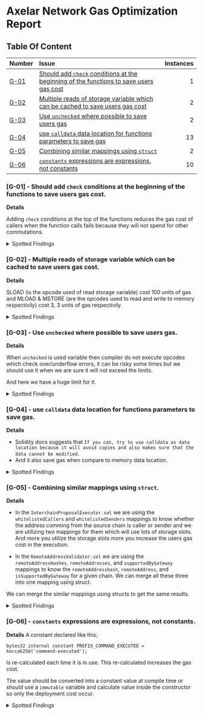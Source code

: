 # Axelar Network Gas Optimization Report

## Table Of Content

| Number                                                                                               | Issue                                                                                                                                                                                  | Instances |
| :--------------------------------------------------------------------------------------------------- | :------------------------------------------------------------------------------------------------------------------------------------------------------------------------------------- | --------: |
| [G-01](#g-01---should-add-check-conditions-at-the-beginning-of-the-functions-to-save-users-gas-cost) | [Should add `check` conditions at the beginning of the functions to save users gas cost](#g-01---should-add-check-conditions-at-the-beginning-of-the-functions-to-save-users-gas-cost) |         1 |
| [G-02](#g-02---multiple-reads-of-storage-variable-which-can-be-cached-to-save-users-gas-cost)        | [Multiple reads of storage variable which can be cached to save users gas cost](#g-02---multiple-reads-of-storage-variable-which-can-be-cached-to-save-users-gas-cost)                 |         2 |
| [G-03](#g-03---use-unchecked-where-possible-to-save-users-gas)                                       | [Use `unchecked` where possible to save users gas](#g-03---use-unchecked-where-possible-to-save-users-gas)                                                                             |         2 |
| [G-04](#g-04---use-calldata-data-location-for-functions-parameters-to-save-gas)                      | [use `calldata` data location for functions parameters to save gas](#g-04---use-calldata-data-location-for-functions-parameters-to-save-gas)                                           |        13 |
| [G-05](#g-05---combining-similar-mappings-using-struct)                                              | [Combining similar mappings using `struct`](#g-05---combining-similar-mappings-using-struct)                                                                                           |         2 |
| [G-06](#g-06---constants-expressions-are-expressions-not-constants)                                  | [`constants` expressions are expressions, not constants](#g-06---constants-expressions-are-expressions-not-constants)                                                                  |        10 |

### [G-01] - Should add `check` conditions at the beginning of the functions to save users gas cost.

**Details**

Adding `check` conditions at the top of the functions reduces the gas cost of callers when the function calls fails because they will not spend for other commutations.

<details>
  <summary>Spotted Findings</summary>
  <p></p>

[MultisigBase.sol - Line 149 - 161](https://github.com/code-423n4/2023-07-axelar/blob/main/contracts/cgp/auth/MultisigBase.sol#L149-L161)

```diff
     function _rotateSigners(address[] memory newAccounts, uint256 newThreshold) internal {
-        uint256 length = signers.accounts.length;
-
-        // Clean up old signers.
-        for (uint256 i; i < length; ++i) {
-            signers.isSigner[signers.accounts[i]] = false;
-        }
-
-        length = newAccounts.length;

+        // * @audit Gas - these two conditions should be on top.
+        uint256 length = newAccounts.length;

         if (newThreshold > length) revert InvalidSigners();

         if (newThreshold == 0) revert InvalidSignerThreshold();

+        uint256 signersLength = signers.accounts.length;
+
+        // Clean up old signers.
+        for (uint256 i; i < signersLength; ++i) {
+            signers.isSigner[signers.accounts[i]] = false;
+        }
+
```

</details>

### [G-02] - Multiple reads of storage variable which can be cached to save users gas cost.

**Details**

SLOAD (is the opcode used of read storage variable) cost 100 units of gas and MLOAD & MSTORE (are the opcodes used to read and write to memory respectivily) cost 3, 3 units of gas respectivily.

<details>
  <summary>Spotted Findings</summary>
  <p></p>

[MultisigBase.sol - Line 149 - 161](https://github.com/code-423n4/2023-07-axelar/blob/main/contracts/cgp/auth/MultisigBase.sol#L149-L161)

```diff
     function _rotateSigners(address[] memory newAccounts, uint256 newThreshold) internal {
+        // * @audit Gas - save `signers.accounts` in a local array and then use for length and below.
-        uint256 length = signers.accounts.length;
+        address[] memory _accounts = signers.accounts;
+        uint256 signersLength = _accounts.length;

        // Clean up old signers.
        for (uint256 i; i < length; ++i) {
-            signers.isSigner[signers.accounts[i]] = false;
+            signers.isSigner[_accounts[i]] = false;
        }
      }
```

[MultisigBase.sol - 119 - 129](https://github.com/code-423n4/2023-07-axelar/blob/main/contracts/cgp/auth/MultisigBase.sol#L119-L129)

```diff
function getSignerVotesCount(bytes32 topic) external view override returns (uint256) {
+        // * @audit Gas - save the `signers.accounts` in a local array and then use for length and for hasVotes below.
-        uint256 length = signers.accounts.length;
+        address[] memory _accounts = signers.accounts;
+        uint256 length = _accounts.length;

         uint256 voteCount;
+        uint256 _signerEpoch = signerEpoch;

        for (uint256 i; i < length; ++i) {
+            // * @audit Gas - save `signers.accounts` in a local array.
+            // * @audit Gas - save `signerEpoch` in a local variable.
-            if (votingPerTopic[signerEpoch][topic].hasVoted[signers.accounts[i]]) {
+            if (votingPerTopic[_signerEpoch][topic].hasVoted[_accounts[i]]) {
                 voteCount++;
             }
         }
```

</details>

### [G-03] - Use `unchecked` where possible to save users gas.

**Details**

When `unchecked` is used variable then compiler do not execute opcodes which check over/underflow errors, it can be risky some times but we should use it when we are sure it will not exceed the limits.

And here we have a huge limit for it.

<details>
  <summary>Spotted Findings</summary>
  <p></p>

[MultisigBase.sol - Line 163](https://github.com/code-423n4/2023-07-axelar/blob/main/contracts/cgp/auth/MultisigBase.sol#L163)

```diff
-     ++signerEpoch;
+     unchecked {
+         ++signerEpoch;
+     }
```

[MultisigBase.sol - 122 - 124](https://github.com/code-423n4/2023-07-axelar/blob/main/contracts/cgp/auth/MultisigBase.sol#L122-L124)

```diff
    function getSignerVotesCount(bytes32 topic) external view override returns (uint256) {
        address[] memory _accounts = signers.accounts;

        uint256 length = _accounts.length;
        uint256 voteCount;

        uint256 _signerEpoch = signerEpoch;

-        for (uint256 i = 0; i < length; ++i) {
+        for (uint256 i = 0; i < length; ) {
            if (votingPerTopic[_signerEpoch][topic].hasVoted[_accounts[i]]) {
+                // * @audit Gas - use unchecked.
-                ++voteCount;
+                unchecked {
+                    ++voteCount;
+                }
            }
+
+            unchecked {
+                ++i;
+            }
        }

        return voteCount;
    }
```

</details>

### [G-04] - use `calldata` data location for functions parameters to save gas.

**Details**

-   Solidity docs suggests that `If you can, try to use calldata as data location because it will avoid copies and also makes sure that the data cannot be modified`.
-   And it also save gas when compare to memory data location.

<details>
  <summary>Spotted Findings</summary>
  <p></p>

[ConstAddressDeployer.sol - Line 24](https://github.com/code-423n4/2023-07-axelar/blob/main/contracts/gmp-sdk/deploy/ConstAddressDeployer.sol#L24)

```diff
-     function deploy(bytes memory bytecode, bytes32 salt) external returns (address deployedAddress_) {
+     function deploy(bytes calldata bytecode, bytes32 salt) external returns (address deployedAddress_) {
```

[ConstAddressDeployer.sol - Line 42](https://github.com/code-423n4/2023-07-axelar/blob/main/contracts/gmp-sdk/deploy/ConstAddressDeployer.sol#L42)

```diff
-     function deployAndInit(bytes memory bytecode, bytes32 salt, bytes calldata init) external returns (address deployedAddress_) {
+     function deployAndInit(bytes calldata bytecode, bytes32 salt, bytes calldata init) external returns (address deployedAddress_) {
```

[FinalProxy.sol - Line 72](https://github.com/code-423n4/2023-07-axelar/blob/main/contracts/gmp-sdk/upgradable/FinalProxy.sol#L72)

```diff
-     function finalUpgrade(bytes memory bytecode, bytes calldata setupParams) public returns (address finalImplementation_) {
+     function finalUpgrade(bytes calldata bytecode, bytes calldata setupParams) public returns (address finalImplementation_) {
```

[InitProxy.sol - Line 35](https://github.com/code-423n4/2023-07-axelar/blob/main/contracts/gmp-sdk/upgradable/InitProxy.sol#L35)

```diff
-     function init(address implementationAddress, address newOwner, bytes memory params)
+     function init(address implementationAddress, address newOwner, bytes calldata params)
```

[InterchainProposalSender.sol - Line 80 - 84](https://github.com/code-423n4/2023-07-axelar/blob/main/contracts/interchain-governance-executor/InterchainProposalSender.sol#L80-L84)

```diff
-     function sendProposal(string memory destinationChain, string memory destinationContract, InterchainCalls.Call[] calldata calls ) external payable override {
+     function sendProposal(string calldata destinationChain, string calldata destinationContract, InterchainCalls.Call[] calldata calls ) external payable override {
```

[IInterchainProposalSender.sol - Line 15](https://github.com/code-423n4/2023-07-axelar/blob/main/contracts/interchain-governance-executor/interfaces/IInterchainProposalSender.sol#L15)

```diff
-     function sendProposals(InterchainCalls.InterchainCall[] memory calls) external payable;
+     function sendProposals(InterchainCalls.InterchainCall[] calldata calls) external payable;
```

[IInterchainTokenService.sol - Line 145](https://github.com/code-423n4/2023-07-axelar/blob/main/contracts/its/interfaces/IInterchainTokenService.sol#L145)

[IInterchainTokenService.sol - Line 153](https://github.com/code-423n4/2023-07-axelar/blob/main/contracts/its/interfaces/IInterchainTokenService.sol#L153)

[IInterchainTokenService.sol - Line 162](https://github.com/code-423n4/2023-07-axelar/blob/main/contracts/its/interfaces/IInterchainTokenService.sol#162)

[IInterchainTokenService.sol - Line 194](https://github.com/code-423n4/2023-07-axelar/blob/main/contracts/its/interfaces/IInterchainTokenService.sol#L194)

[IInterchainTokenService.sol - Line 245](https://github.com/code-423n4/2023-07-axelar/blob/main/contracts/its/interfaces/IInterchainTokenService.sol#L245)

[IInterchainTokenService.sol - Line 272](https://github.com/code-423n4/2023-07-axelar/blob/main/contracts/its/interfaces/IInterchainTokenService.sol#L272)

[IInterchainTokenService.sol - Line 339](https://github.com/code-423n4/2023-07-axelar/blob/main/contracts/its/interfaces/IInterchainTokenService.sol#L339)

</details>

### [G-05] - Combining similar mappings using `struct`.

**Details**

-   In the `InterchainProposalExecutor.sol` we are using the `whitelistedCallers` and `whitelistedSenders` mappings to know whether the address comming from the source chain is caller or sender and we are utilizing two mappings for them which will use lots of storage slots. And more you utilize the storage slots more you increase the users gas cost in the execution.

-   In the `RemoteAddressValidator.sol` we are using the `remoteAddressHashes`, `remoteAddresses`, and `supportedByGateway` mappings to know the `remoteAddresshash`, `remoteAddress`, and `isSupportedByGateway` for a given chain. We can merge all these three into one mapping using struct.

We can merge the similar mappings using structs to get the same results.

<details>
  <summary>Spotted Findings</summary>
  <p></p>

[InterchainProposalExecutor.sol - Line 23 - 27](https://github.com/code-423n4/2023-07-axelar/blob/main/contracts/interchain-governance-executor/InterchainProposalExecutor.sol#L23-L27)

```diff
 contract InterchainProposalExecutor is IInterchainProposalExecutor, AxelarExecutable, Ownable {
+    // * @audit Question - Can we merge the two into one mapping using struct.
     // Whitelisted proposal callers. The proposal caller is the contract that calls the `InterchainProposalSender` at the source chain.
-    mapping(string => mapping(address => bool)) public whitelistedCallers;
-
     // Whitelisted proposal senders. The proposal sender is the `InterchainProposalSender` contract address at the source chain.
-    mapping(string => mapping(address => bool)) public whitelistedSenders;
+    struct Address {
+        bool isCaller;
+        bool isSender;
+    }
+
+    mapping(string => mapping(address => Address)) public whitelistedAddresses;
+
+    // mapping(string => mapping(address => bool)) public whitelistedSenders;

    function _execute(string calldata sourceChain, string calldata sourceAddress, bytes calldata payload) internal override {
         _beforeProposalExecuted(sourceChain, sourceAddress, payload);

         // Check that the source address is whitelisted
-        if (!whitelistedSenders[sourceChain][StringToAddress.toAddress(sourceAddress)]) {
+        if (!whitelistedAddresses[sourceChain][StringToAddress.toAddress(sourceAddress)].isSender) {
             revert NotWhitelistedSourceAddress();
         }

         // Check that the caller is whitelisted
-        if (!whitelistedCallers[sourceChain][interchainProposalCaller]) {
+        if (!whitelistedAddresses[sourceChain][interchainProposalCaller].isCaller) {
             revert NotWhitelistedCaller();
         }
    }

    function setWhitelistedProposalCaller(string calldata sourceChain, address sourceCaller, bool whitelisted) external override onlyOwner {
-        whitelistedCallers[sourceChain][sourceCaller] = whitelisted;
+        whitelistedAddresses[sourceChain][sourceCaller].isCaller = whitelisted;
         emit WhitelistedProposalCallerSet(sourceChain, sourceCaller, whitelisted);
     }

    function setWhitelistedProposalSender(string calldata sourceChain, address sourceSender, bool whitelisted) external override onlyOwner {
-        whitelistedSenders[sourceChain][sourceSender] = whitelisted;
+        whitelistedAddresses[sourceChain][sourceSender].isSender = whitelisted;
         emit WhitelistedProposalSenderSet(sourceChain, sourceSender, whitelisted);
     }
```

[RemoteAddressValidator.sol - Lines 12 - 139](https://github.com/code-423n4/2023-07-axelar/blob/main/contracts/its/remote-address-validator/RemoteAddressValidator.sol#L12-L139)

```diff
 contract RemoteAddressValidator is IRemoteAddressValidator, Upgradable {
     using AddressToString for address;

+    // * @audit Gas - these three mappings can be convert to single string => struct mapping
-    mapping(string => bytes32) public remoteAddressHashes;
-    mapping(string => string) public remoteAddresses;
+    struct Chain {
+        bytes32 remoteAddresshash;
+        string remoteAddress;
+        bool isSupportedByGateway;
+    }
+    mapping(string => Chain) public chains;
+
     address public immutable interchainTokenServiceAddress;
     bytes32 public immutable interchainTokenServiceAddressHash;
-    mapping(string => bool) public supportedByGateway;

+    // add this to override required parent function.
+    function supportedByGateway(string calldata chainName) external view override returns (bool) {
+        return chains[chainName].isSupportedByGateway;
+    }

    function validateSender(string calldata sourceChain, string calldata sourceAddress) external view returns (bool) {
        string memory sourceAddressLC = _lowerCase(sourceAddress);
        bytes32 sourceAddressHash = keccak256(bytes(sourceAddressLC));
        if (sourceAddressHash == interchainTokenServiceAddressHash) {
            return true;
        }
-        return sourceAddressHash == remoteAddressHashes[sourceChain];
+        return sourceAddressHash == chains[sourceChain].remoteAddresshash;
    }

     function addTrustedAddress(string memory chain, string memory addr) public onlyOwner {
         if (bytes(chain).length == 0) revert ZeroStringLength();
         if (bytes(addr).length == 0) revert ZeroStringLength();
-        remoteAddressHashes[chain] = keccak256(bytes(_lowerCase(addr)));
+        chains[chain].remoteAddresshash = keccak256(bytes(_lowerCase(addr)));
-        remoteAddresses[chain] = addr;
+        chains[chain].remoteAddress = addr;
         emit TrustedAddressAdded(chain, addr);
     }

     function removeTrustedAddress(string calldata chain) external onlyOwner {
         if (bytes(chain).length == 0) revert ZeroStringLength();
-        remoteAddressHashes[chain] = bytes32(0);
+        chains[chain].remoteAddresshash = bytes32(0);
-        remoteAddresses[chain] = '';
+        chains[chain].remoteAddress = '';
         emit TrustedAddressRemoved(chain);
     }

     function addGatewaySupportedChains(string[] calldata chainNames) external onlyOwner {
         uint256 length = chainNames.length;
         for (uint256 i; i < length; ++i) {
             string calldata chainName = chainNames[i];
-            supportedByGateway[chainName] = true;
+            chains[chainName].isSupportedByGateway = true;
             emit GatewaySupportedChainAdded(chainName);
         }
     }

     function removeGatewaySupportedChains(string[] calldata chainNames) external onlyOwner {
         uint256 length = chainNames.length;
         for (uint256 i; i < length; ++i) {
             string calldata chainName = chainNames[i];
-            supportedByGateway[chainName] = false;
+            chains[chainName].isSupportedByGateway = false;
             emit GatewaySupportedChainRemoved(chainName);
         }
     }

     function getRemoteAddress(string calldata chainName) external view returns (string memory remoteAddress) {
-        remoteAddress = remoteAddresses[chainName];
+        remoteAddress = chains[chainName].remoteAddress;
         if (bytes(remoteAddress).length == 0) {
             remoteAddress = interchainTokenServiceAddress.toString();
         }
     }
```

</details>

### [G-06] - `constants` expressions are expressions, not constants.

**Details**
A constant declared like this;

```solidity
bytes32 internal constant PREFIX_COMMAND_EXECUTED = keccak256('command-executed');
```

Is re-calculated each time it is in use. This re-calculated increases the gas cost.

The value should be converted into a constant value at compile time or should use a `immutable` variable and calculate value inside the constructor so only the deployment cost occur.

<details>
  <summary>Spotted Findings</summary>
  <p></p>

[AxelarGateway.sol - Lines 44 - 57](https://github.com/code-423n4/2023-07-axelar/blob/main/contracts/cgp/AxelarGateway.sol#L44-L57)

[FinalProxy.sol - Line 18](https://github.com/code-423n4/2023-07-axelar/blob/main/contracts/gmp-sdk/upgradable/FinalProxy.sol#L18)

[TimeLock.sol - Line 13](https://github.com/code-423n4/2023-07-axelar/blob/main/contracts/gmp-sdk/util/TimeLock.sol#L13)

[InterchainTokenService.sol - Lines 62 - 64 & 71](https://github.com/code-423n4/2023-07-axelar/blob/main/contracts/its/interchain-token-service/InterchainTokenService.sol#L62-L64)

[InterchainTokenServiceProxy.sol - Line 12](https://github.com/code-423n4/2023-07-axelar/blob/main/contracts/its/proxies/InterchainTokenServiceProxy.sol#L12)

[RemoteAddressValidatorProxy.sol - Line 12](https://github.com/code-423n4/2023-07-axelar/blob/main/contracts/its/proxies/RemoteAddressValidatorProxy.sol#L12)

[StandardizedTokenProxy.sol - Line 14](https://github.com/code-423n4/2023-07-axelar/blob/main/contracts/its/proxies/StandardizedTokenProxy.sol#L14)

[RemoteAddressValidator.sol - Line 21](https://github.com/code-423n4/2023-07-axelar/blob/main/contracts/its/remote-address-validator/RemoteAddressValidator.sol#L21)

[StandardizedToken.sol - Line 27](https://github.com/code-423n4/2023-07-axelar/blob/main/contracts/its/token-implementations/StandardizedToken.sol#L27)

[FlowLimit.sol - Lines 15 - 16](https://github.com/code-423n4/2023-07-axelar/blob/main/contracts/its/utils/FlowLimit.sol#L15-L16)

</details>
